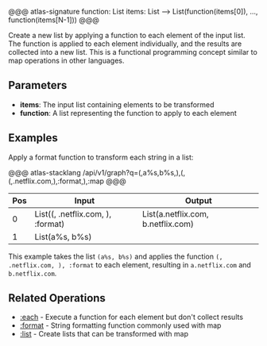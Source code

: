 @@@ atlas-signature
function: List
items: List
-->
List(function(items[0]), ..., function(items[N-1]))
@@@

Create a new list by applying a function to each element of the input list. The function is applied
to each element individually, and the results are collected into a new list. This is a functional
programming concept similar to map operations in other languages.

## Parameters

* **items**: The input list containing elements to be transformed
* **function**: A list representing the function to apply to each element

## Examples

Apply a format function to transform each string in a list:

@@@ atlas-stacklang
/api/v1/graph?q=(,a%s,b%s,),(,(,.netflix.com,),:format,),:map
@@@

<table><thead><th>Pos</th><th>Input</th><th>Output</th></thead><tbody><tr>
<td>0</td>
<td>List((, .netflix.com, ), :format)</td>
<td>List(a.netflix.com, b.netflix.com)</td>
</tr><tr>
<td>1</td>
<td>List(a%s, b%s)</td>
<td></td>
</tr></tbody></table>

This example takes the list `(a%s, b%s)` and applies the function `(, .netflix.com, ), :format` to each
element, resulting in `a.netflix.com` and `b.netflix.com`.

## Related Operations

* [:each](each.md) - Execute a function for each element but don't collect results
* [:format](format.md) - String formatting function commonly used with map
* [:list](list.md) - Create lists that can be transformed with map